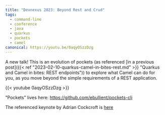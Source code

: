 ```yaml
---
title: "Devnexus 2023: Beyond Rest and Crud"
tags:
  - command-line
  - conference
  - java
  - quarkus
  - pockets
  - camel
canonical: https://youtu.be/0aqyOSzzDzg
---
```

A new talk! This is an evolution of pockets (as referenced [in a previous post]({{< ref "2023-02-10-quarkus-camel-in-bites-rest.md" >}} "Quarkus and Camel in bites: REST endpoints")) to explore what Camel can do for you, as you move beyond the simple requirements of a REST application.

{{< youtube 0aqyOSzzDzg >}}

"Pockets" lives here: https://github.com/ebullient/pockets-cli

The referenced keynote by Adrian Cockcroft is [here](https://www.infoq.com/presentations/microservices-netflix-industry/)